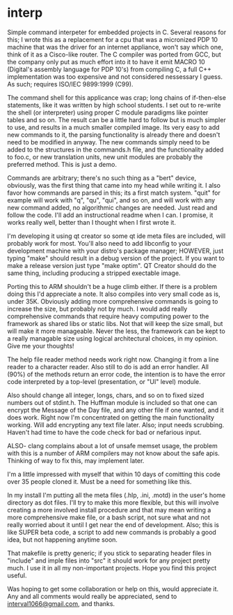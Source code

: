 # interp
Simple command interpeter for embedded projects in C. Several reasons for this; I wrote this as a replacement for a cpu that was a micronized PDP 10 machine that was the driver for an internet appliance, won't say which one, think of it as a Cisco-like router. The C compiler was ported from GCC, but the company only put as much effort into it to have it emit MACRO 10 (Digital's assembly language for PDP 10's) from compiling C, a full C++ implementation was too expensive and not considered nessessary I guess. As such; requires ISO/IEC 9899:1999 (C99).

The command shell for this applicance was crap; long chains of if-then-else statements, like it was written by high school students. I set out to re-write the shell (or interpreter) using proper C module paradigms like pointer tables and so on. The result can be a little hard to follow but is much simpler to use, and results in a much smaller compiled image. Its very easy to add new commands to it, the parsing functionality is already there and doesn't need to be modified in anyway. The new commands simply need to be added to the structures in the commands.h file, and the functionality added to foo.c, or new translation units, new unit modules are probably the preferred method. This is just a demo.

Commands are arbitrary; there's no such thing as a "bert" device, obviously, was the first thing that came into my head while writing it. I also favor how commands are parsed in this; its a first match system. "quit" for example will work with "q", "qu", "qui", and so on, and will work with any new command added, no algorithmic changes are needed. Just read and follow the code. I'll add an instructional readme when I can. I promise, it works really well, better than I thought when I first wrote it.

I'm developing it using qt creator so some qt ide meta files are included, will probably work for most. You'll also need to add libconfig to your development machine with your distro's package manager; HOWEVER, just typing "make" should result in a debug version of the project. If you want to make a release version just type "make optim". QT Creator should do the same thing, including producing a stripped exectable image.

Porting this to ARM shouldn't be a huge climb either. If there is a problem doing this I'd appreciate a note. It also compiles into very small code as is, under 35K. Obviously adding more comprehensive commands is going to increase the size, but probably not by much. I would add really comprehensive commands that require heavy computing power to the framework as shared libs or static libs. Not that will keep the size small, but will make it more manageable. Never the less, the framework can be kept to a really managable size using logical architectural choices, in my opinion. Give me your thoughts!

The help file reader method needs work right now. Changing it from a line reader to a character reader. Also still to do is add an error handler. All (90%) of the methods return an error code, the intention is to have the error code interpreted by a top-level (presentation, or "UI" level) module.

Also should change all integer, longs, chars, and so on to fixed sized numbers out of stdint.h. The Huffman module is included so that one can encrypt the Message of the Day file, and any other file if one wanted, and it does work. Right now I'm concentrated on getting the main functionality working. Will add encrypting any text file later. Also; input needs scrubbing. Haven't had time to have the code check for bad or nefarious input.

ALSO- clang complains about a lot of unsafe memset usage, the problem with this is a number of ARM compilers may not know about
the safe apis. Thinking of way to fix this, may implement later.

I'm a little impressed with myself that within 10 days of comitting this code over 35 people cloned it. Must be a need for something like this.

In my install I'm putting all the meta files (.hlp, .ini, .motd) in the user's home directory as dot files. I'll try to make this more flexible, but this will involve creating a more involved install procedure and that may mean writing a more comprehensive make file, or a bash script, not sure what and not really worried about it until I get near the end of development. Also; this is like SUPER beta code, a script to add new commands is probably a good idea, but not happening anytime soon.

That makefile is pretty generic; if you stick to separating header files in "include" and imple files into "src" it should work for any project pretty much. I use it in all my non-important projects. Hope you find this project useful.

Was hoping to get some collaboration or help on this, would appreciate it. Any and all comments would really be appreciated, send to interval1066@gmail.com, and thanks.
